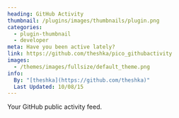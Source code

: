 ```yaml
---
heading: GitHub Activity
thumbnail: /plugins/images/thumbnails/plugin.png
categories:
  - plugin-thumbnail
  - developer
meta: Have you been active lately?
link: https://github.com/theshka/pico_githubactivity
images:
  - /themes/images/fullsize/default_theme.png
info:
  By: "[theshka](https://github.com/theshka)"
  Last Updated: 10/08/15
---
```

Your GitHub public activity feed.
